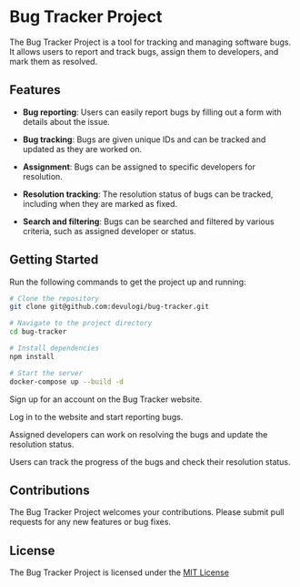 # Bug Tracker Project
The Bug Tracker Project is a tool for tracking and managing software bugs. It allows users to report and track bugs, assign them to developers, and mark them as resolved.

## Features
- **Bug reporting**: Users can easily report bugs by filling out a form with details about the issue.

- **Bug tracking**: Bugs are given unique IDs and can be tracked and updated as they are worked on.

- **Assignment**: Bugs can be assigned to specific developers for resolution.

- **Resolution tracking**: The resolution status of bugs can be tracked, including when they are marked as fixed.

- **Search and filtering**: Bugs can be searched and filtered by various criteria, such as assigned developer or status.

## Getting Started

Run the following commands to get the project up and running:

```bash
# Clone the repository
git clone git@github.com:devulogi/bug-tracker.git

# Navigate to the project directory
cd bug-tracker

# Install dependencies
npm install

# Start the server
docker-compose up --build -d
```

Sign up for an account on the Bug Tracker website.

Log in to the website and start reporting bugs.

Assigned developers can work on resolving the bugs and update the resolution status.

Users can track the progress of the bugs and check their resolution status.

## Contributions
The Bug Tracker Project welcomes your contributions. Please submit pull requests for any new features or bug fixes.



## License
The Bug Tracker Project is licensed under the [MIT License](https://opensource.org/licenses/MIT)
